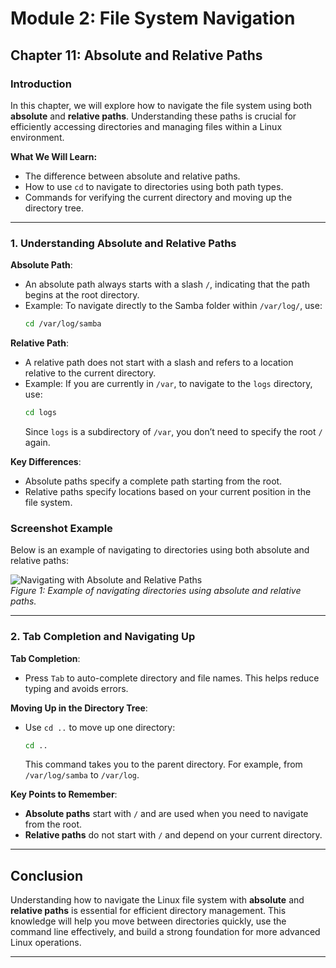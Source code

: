 # Module 2: File System Navigation
## Chapter 11: Absolute and Relative Paths

### Introduction
In this chapter, we will explore how to navigate the file system using both **absolute** and **relative paths**. Understanding these paths is crucial for efficiently accessing directories and managing files within a Linux environment.

**What We Will Learn:**
- The difference between absolute and relative paths.
- How to use `cd` to navigate to directories using both path types.
- Commands for verifying the current directory and moving up the directory tree.

---

### 1. Understanding Absolute and Relative Paths

**Absolute Path**:
- An absolute path always starts with a slash `/`, indicating that the path begins at the root directory.
- Example: To navigate directly to the Samba folder within `/var/log/`, use:
  ```bash
  cd /var/log/samba
  ```

**Relative Path**:
- A relative path does not start with a slash and refers to a location relative to the current directory.
- Example: If you are currently in `/var`, to navigate to the `logs` directory, use:
  ```bash
  cd logs
  ```
  Since `logs` is a subdirectory of `/var`, you don’t need to specify the root `/` again.

**Key Differences**:
- Absolute paths specify a complete path starting from the root.
- Relative paths specify locations based on your current position in the file system.

### Screenshot Example
Below is an example of navigating to directories using both absolute and relative paths:

![Navigating with Absolute and Relative Paths](screenshots/11-absolute-relative-paths.png)  
*Figure 1: Example of navigating directories using absolute and relative paths.*

---

### 2. Tab Completion and Navigating Up

**Tab Completion**:
- Press `Tab` to auto-complete directory and file names. This helps reduce typing and avoids errors.

**Moving Up in the Directory Tree**:
- Use `cd ..` to move up one directory:
  ```bash
  cd ..
  ```
  This command takes you to the parent directory. For example, from `/var/log/samba` to `/var/log`.

**Key Points to Remember**:
- **Absolute paths** start with `/` and are used when you need to navigate from the root.
- **Relative paths** do not start with `/` and depend on your current directory.

---

## Conclusion

Understanding how to navigate the Linux file system with **absolute** and **relative paths** is essential for efficient directory management. This knowledge will help you move between directories quickly, use the command line effectively, and build a strong foundation for more advanced Linux operations.

---
